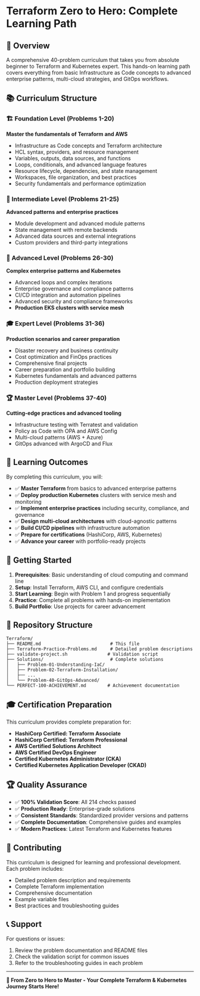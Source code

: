 # Terraform Zero to Hero: Complete Learning Path

## 🎯 Overview

A comprehensive 40-problem curriculum that takes you from absolute beginner to Terraform and Kubernetes expert. This hands-on learning path covers everything from basic Infrastructure as Code concepts to advanced enterprise patterns, multi-cloud strategies, and GitOps workflows.

## 📚 Curriculum Structure

### 🏗️ Foundation Level (Problems 1-20)
**Master the fundamentals of Terraform and AWS**
- Infrastructure as Code concepts and Terraform architecture
- HCL syntax, providers, and resource management
- Variables, outputs, data sources, and functions
- Loops, conditionals, and advanced language features
- Resource lifecycle, dependencies, and state management
- Workspaces, file organization, and best practices
- Security fundamentals and performance optimization

### 🔧 Intermediate Level (Problems 21-25)
**Advanced patterns and enterprise practices**
- Module development and advanced module patterns
- State management with remote backends
- Advanced data sources and external integrations
- Custom providers and third-party integrations

### 🚀 Advanced Level (Problems 26-30)
**Complex enterprise patterns and Kubernetes**
- Advanced loops and complex iterations
- Enterprise governance and compliance patterns
- CI/CD integration and automation pipelines
- Advanced security and compliance frameworks
- **Production EKS clusters with service mesh**

### 🎓 Expert Level (Problems 31-36)
**Production scenarios and career preparation**
- Disaster recovery and business continuity
- Cost optimization and FinOps practices
- Comprehensive final projects
- Career preparation and portfolio building
- Kubernetes fundamentals and advanced patterns
- Production deployment strategies

### 🏆 Master Level (Problems 37-40)
**Cutting-edge practices and advanced tooling**
- Infrastructure testing with Terratest and validation
- Policy as Code with OPA and AWS Config
- Multi-cloud patterns (AWS + Azure)
- GitOps advanced with ArgoCD and Flux

## 🎯 Learning Outcomes

By completing this curriculum, you will:

- ✅ **Master Terraform** from basics to advanced enterprise patterns
- ✅ **Deploy production Kubernetes** clusters with service mesh and monitoring
- ✅ **Implement enterprise practices** including security, compliance, and governance
- ✅ **Design multi-cloud architectures** with cloud-agnostic patterns
- ✅ **Build CI/CD pipelines** with infrastructure automation
- ✅ **Prepare for certifications** (HashiCorp, AWS, Kubernetes)
- ✅ **Advance your career** with portfolio-ready projects

## 🚀 Getting Started

1. **Prerequisites**: Basic understanding of cloud computing and command line
2. **Setup**: Install Terraform, AWS CLI, and configure credentials
3. **Start Learning**: Begin with Problem 1 and progress sequentially
4. **Practice**: Complete all problems with hands-on implementation
5. **Build Portfolio**: Use projects for career advancement

## 📁 Repository Structure

```
Terraform/
├── README.md                          # This file
├── Terraform-Practice-Problems.md     # Detailed problem descriptions
├── validate-project.sh               # Validation script
├── Solutions/                         # Complete solutions
│   ├── Problem-01-Understanding-IaC/
│   ├── Problem-02-Terraform-Installation/
│   ├── ...
│   └── Problem-40-GitOps-Advanced/
└── PERFECT-100-ACHIEVEMENT.md        # Achievement documentation
```

## 🎓 Certification Preparation

This curriculum provides complete preparation for:

- **HashiCorp Certified: Terraform Associate**
- **HashiCorp Certified: Terraform Professional**
- **AWS Certified Solutions Architect**
- **AWS Certified DevOps Engineer**
- **Certified Kubernetes Administrator (CKA)**
- **Certified Kubernetes Application Developer (CKAD)**

## 🏆 Quality Assurance

- ✅ **100% Validation Score**: All 214 checks passed
- ✅ **Production Ready**: Enterprise-grade solutions
- ✅ **Consistent Standards**: Standardized provider versions and patterns
- ✅ **Complete Documentation**: Comprehensive guides and examples
- ✅ **Modern Practices**: Latest Terraform and Kubernetes features

## 🤝 Contributing

This curriculum is designed for learning and professional development. Each problem includes:
- Detailed problem description and requirements
- Complete Terraform implementation
- Comprehensive documentation
- Example variable files
- Best practices and troubleshooting guides

## 📞 Support

For questions or issues:
1. Review the problem documentation and README files
2. Check the validation script for common issues
3. Refer to the troubleshooting guides in each problem

---

**🎯 From Zero to Hero to Master - Your Complete Terraform & Kubernetes Journey Starts Here!**
